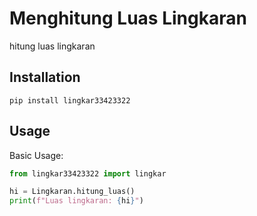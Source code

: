 # Menghitung Luas Lingkaran
hitung luas lingkaran

## Installation
```shell
pip install lingkar33423322
```

## Usage
Basic Usage:
```python
from lingkar33423322 import lingkar

hi = Lingkaran.hitung_luas()
print(f"Luas lingkaran: {hi}")
```